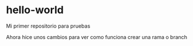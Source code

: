 # hello-world
Mi primer repositorio para pruebas

Ahora hice unos cambios para ver como funciona crear una rama o branch
